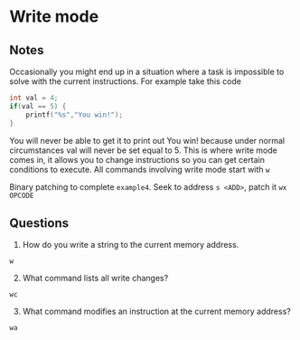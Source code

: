 # Write mode

## Notes
Occasionally you might end up in a situation where a task is impossible to solve with the current instructions. For example take this code 
```C
int val = 4;
if(val == 5) {
    printf("%s","You win!");
}
```
You will never be able to get it to print out You win! because under normal circumstances val will never be set equal to 5. This is where write mode comes in, it allows you to change instructions so you can get certain conditions to execute. All commands involving write mode start with `w`

Binary patching to complete `example4`. Seek to address `s <ADD>`, patch it `wx OPCODE`


## Questions
1. How do you write a string to the current memory address.
```
w
```

2. What command lists all write changes?
```
wc
```

3. What command modifies an instruction at the current memory address?
```
wa
```